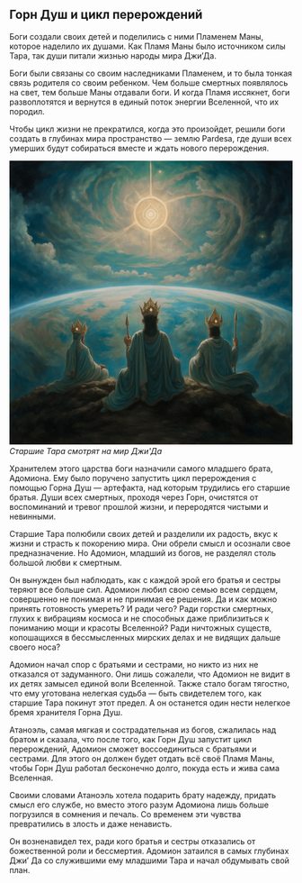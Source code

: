## Горн Душ и цикл перерождений

Боги создали своих детей и поделились с ними Пламенем Маны, которое наделило их душами. Как Пламя Маны было источником силы Тара, так души питали жизнью народы мира Джи’Да.

Боги были связаны со своим наследниками Пламенем, и то была тонкая связь родителя со своим ребенком. Чем больше смертных появлялось на свет, тем больше Маны отдавали боги. И когда Пламя иссякнет, боги развоплотятся и вернутся в единый поток энергии Вселенной, что их породил.

Чтобы цикл жизни не прекратился, когда это произойдет, решили боги создать в глубинах мира пространство — землю Pardesa, где души всех умерших будут собираться вместе и ждать нового перерождения.

![](images/taralooks.2x.png)
*Старшие Тара смотрят на мир Джи'Да*

Хранителем этого царства боги назначили самого младшего брата, Адомиона. Ему было поручено запустить цикл перерождения с помощью Горна Душ — артефакта, над которым трудились его старшие братья. Души всех смертных, проходя через Горн, очистятся от воспоминаний и тревог прошлой жизни, и переродятся чистыми и невинными.

Старшие Тара полюбили своих детей и разделили их радость, вкус к жизни и страсть к покорению мира. Они обрели смысл и осознали свое предназначение. Но Адомион, младший из богов, не разделял столь большой любви к смертным.

Он вынужден был наблюдать, как с каждой эрой его братья и сестры теряют все больше сил. Адомион любил свою семью всем сердцем, совершенно не понимая и не принимая ее решения. Да и как можно принять готовность умереть? И ради чего? Ради горстки смертных, глухих к вибрациям космоса и не способных даже приблизиться к пониманию мощи и красоты Вселенной? Ради ничтожных существ, копошащихся в бессмысленных мирских делах и не видящих дальше своего носа?

Адомион начал спор с братьями и сестрами, но никто из них не отказался от задуманного. Они лишь сожалели, что Адомион не видит в их детях замысел единой воли Вселенной. Также стало богам тягостно, что ему уготована нелегкая судьба — быть свидетелем того, как старшие Тара покинут этот предел. А он останется один нести нелегкое бремя хранителя Горна Душ.

Атаноэль, самая мягкая и сострадательная из богов, сжалилась над братом и сказала, что после того, как Горн Душ запустит цикл перерождений, Адомион сможет воссоединиться с братьями и сестрами. Для этого он должен будет отдать всё своё Пламя Маны, чтобы Горн Душ работал бесконечно долго, покуда есть и жива сама Вселенная.

Своими словами Атаноэль хотела подарить брату надежду, придать смысл его службе, но вместо этого разум Адомиона лишь больше погрузился в сомнения и печаль. Со временем эти чувства превратились в злость и даже ненависть.

Он возненавидел тех, ради кого братья и сестры отказались от божественной роли и бессмертия. Адомион затаился в самых глубинах Джи’ Да со служившими ему младшими Тара и начал обдумывать свой план.